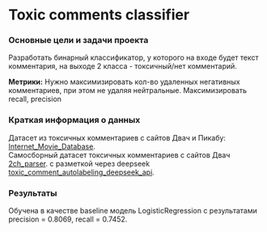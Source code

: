 # Toxic comments classifier

### Основные цели и задачи проекта

Разработать бинарный классификатор, у которого на входе будет текст комментария, на выходе 2 класса - токсичный/нет комментарий.

**Метрики:** Нужно максимизировать кол-во удаленных негативных комментариев, при этом не удаляя нейтральные. Максимизировать recall, precision

### Краткая информация о данных

Датасет из токсичных комментариев с сайтов Двач и Пикабу: [Internet_Movie_Database](https://www.kaggle.com/datasets/blackmoon/russian-language-toxic-comments).  
Самосборный датасет токсичных комментариев с сайтов Двач [2ch_parser](https://github.com/AAOleynikov/2ch_parser).
с разметкой через deepseek [toxic_comment_autolabeling_deepseek_api](https://github.com/AAOleynikov/toxic_comment_autolabeling_deepseek_api).

### Результаты
Обучена в качестве baseline модель LogisticRegression с результатами precision = 0.8069, recall = 0.7452. 
